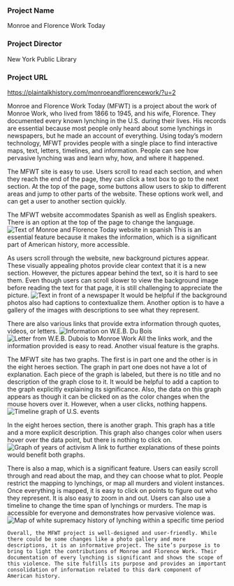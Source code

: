 ### Project Name
  Monroe and Florence Work Today
### Project Director
  New York Public Library
### Project URL
 https://plaintalkhistory.com/monroeandflorencework/?u=2
 
  Monroe and Florence Work Today (MFWT) is a project about the work of Monroe Work, who lived from 1866 to 1945, and his wife, Florence. They documented every known lynching in the U.S. during their lives. His records are essential because most people only heard about some lynchings in newspapers, but he made an account of everything. Using today’s modern technology, MFWT provides people with a single place to find interactive maps, text, letters, timelines, and information. People can see how pervasive lynching was and learn why, how, and where it happened. 
  
  The MFWT site is easy to use. Users scroll to read each section, and when they reach the end of the page, they can click a text box to go to the next section. At the top of the page, some buttons allow users to skip to different areas and jump to other parts of the website. These options work well, and can get a user to another section quickly.
  
The MFWT website accommodates Spanish as well as English speakers. There is an option at the top of the page to change the language. ![Text of Monroe and Florence Today website in spanish](https://Rebecca-S1.github.io/Rebecca-S/images/Spanish.jpg) This is an essential feature because it makes the information, which is a significant part of American history, more accessible. 

As users scroll through the website, new background pictures appear. These visually appealing photos provide clear context that it is a new section. However, the pictures appear behind the text, so it is hard to see them. Even though users can scroll slower to view the background image before reading the text for that page, it is still challenging to appreciate the picture. ![Text in front of a newspaper](https://Rebecca-S1.github.io/Rebecca-S/images/Newspaper.jpg) It would be helpful if the background photos also had captions to contextualize them. Another option is to have a gallery of the images with descriptions to see what they represent.

There are also various links that provide extra information through quotes, videos, or letters. ![Information on W.E.B. Du Bois](https://Rebecca-S1.github.io/Rebecca-S/images/Dubois.jpg) ![Letter from W.E.B. Dubois to Monroe Work](https://Rebecca-S1.github.io/Rebecca-S/images/Letter.jpg) All the links work, and the information provided is easy to read. Another visual feature is the graphs.

The MFWT site has two graphs. The first is in part one and the other is in the eight heroes section. The graph in part one does not have a lot of explanation. Each piece of the graph is labeled, but there is no title and no description of the graph close to it. It would be helpful to add a caption to the graph explicitly explaining its significance. Also, the data on this graph appears as though it can be clicked on as the color changes when the mouse hovers over it. However, when a user clicks, nothing happens. ![Timeline graph of U.S. events](https://Rebecca-S1.github.io/Rebecca-S/images/Graph.jpg)

In the eight heroes section, there is another graph. This graph has a title and a more explicit description. This graph also changes color when users hover over the data point, but there is nothing to click on. ![Graph of years of activism](https://Rebecca-S1.github.io/Rebecca-S/images/graphofactivism.jpg) A link to further explanations of these points would benefit both graphs. 

There is also a map, which is a significant feature. Users can easily scroll through and read about the map, and they can choose what to plot. People restrict the mapping to lynchings, or map all murders and violent instances. Once everything is mapped, it is easy to click on points to figure out who they represent. It is also easy to zoom in and out. Users can also use a timeline to change the time span of lynchings or murders. The map is accessible for everyone and demonstrates how pervasive violence was. ![Map of white supremacy history of lynching within a specific time period](https://Rebecca-S1.github.io/Rebecca-S/images/Lynchingmap.jpg)

	Overall, the MFWT project is well-designed and user-friendly. While there could be some changes like a photo gallery and more descriptions, it is an informative project. The site’s purpose is to bring to light the contributions of Monroe and Florence Work. Their documentation of every lynching is significant and shows the scope of this violence. The site fulfills its purpose and provides an important consolidation of information related to this dark component of American history. 


